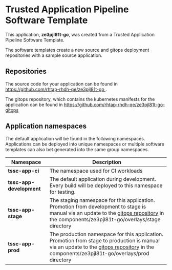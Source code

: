 # Trusted Application Pipeline Software Template

This application, **ze3pjl81t-go**, was created from a Trusted Application Pipeline Software Template.

The software templates create a new source and gitops deployment repositories with a sample source application. 

## Repositories

The source code for your application can be found in [https://github.com/rhtap-rhdh-qe/ze3pjl81t-go ](https://github.com/rhtap-rhdh-qe/ze3pjl81t-go ).
 
The gitops repository, which contains the kubernetes manifests for the application can be found in 
[https://github.com/rhtap-rhdh-qe/ze3pjl81t-go-gitops ](https://github.com/rhtap-rhdh-qe/ze3pjl81t-go-gitops ) 

## Application namespaces 

The default application will be found in the following namespaces. Applications can be deployed into unique namespaces or multiple software templates can also bet generated into the same group namespaces.  

|  Namespace   |  Description   |  
| -------- | -------- |
| **tssc-app-ci** | The namespace used for CI workloads |
| **tssc-app-development** | The default application during development. Every build will be deployed to this namespace for testing. |
| **tssc-app-stage** | The staging namespace for this application. Promotion from development to stage is manual via an update to the [gitops repository](https://github.com/rhtap-rhdh-qe/ze3pjl81t-go-gitops ) in the components/ze3pjl81t-go/overlays/stage directory |
| **tssc-app-prod** | The production namespace for this application. Promotion from stage to production is manual via an update to the [gitops repository](https://github.com/rhtap-rhdh-qe/ze3pjl81t-go-gitops ) in the components/ze3pjl81t-go/overlays/prod directory |
